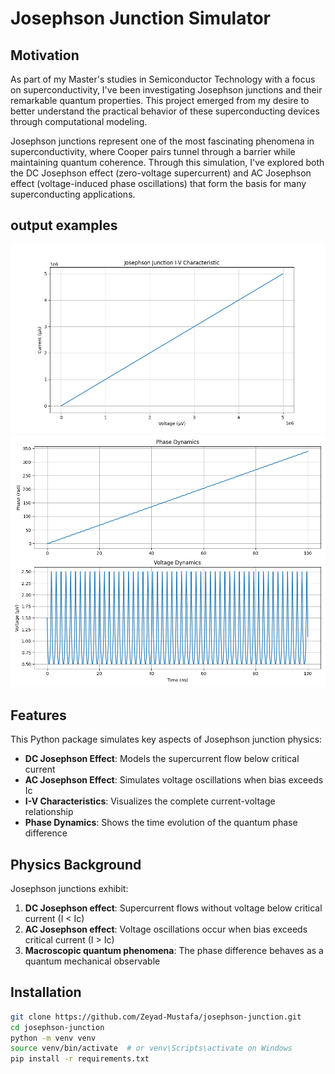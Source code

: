 
# Josephson Junction Simulator

## Motivation
As part of my Master's studies in Semiconductor Technology with a focus on superconductivity, I've been investigating Josephson junctions and their remarkable quantum properties. This project emerged from my desire to better understand the practical behavior of these superconducting devices through computational modeling.

Josephson junctions represent one of the most fascinating phenomena in superconductivity, where Cooper pairs tunnel through a barrier while maintaining quantum coherence. Through this simulation, I've explored both the DC Josephson effect (zero-voltage supercurrent) and AC Josephson effect (voltage-induced phase oscillations) that form the basis for many superconducting applications.
## output examples
![Josephson IV Curve](josephson_iv.png)
![Josephson dynamics curve](josephson_dynamics.png)
## Features
This Python package simulates key aspects of Josephson junction physics:
- **DC Josephson Effect**: Models the supercurrent flow below critical current
- **AC Josephson Effect**: Simulates voltage oscillations when bias exceeds Ic
- **I-V Characteristics**: Visualizes the complete current-voltage relationship
- **Phase Dynamics**: Shows the time evolution of the quantum phase difference

## Physics Background
Josephson junctions exhibit:
1. **DC Josephson effect**: Supercurrent flows without voltage below critical current (I < Ic)
2. **AC Josephson effect**: Voltage oscillations occur when bias exceeds critical current (I > Ic)
3. **Macroscopic quantum phenomena**: The phase difference behaves as a quantum mechanical observable

## Installation
```bash
git clone https://github.com/Zeyad-Mustafa/josephson-junction.git
cd josephson-junction
python -m venv venv
source venv/bin/activate  # or venv\Scripts\activate on Windows
pip install -r requirements.txt
